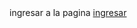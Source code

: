 <!DOCTYPE html>
<html lang="en">
<head>
    <meta charset="UTF-8">
    <meta name="viewport" content="width=device-width, initial-scale=1.0">
  
</head>
<body>
    ingresar a la pagina 
    <a href="\Visual Studio 2022\inicio.html">ingresar</a>
</body>
</html>
